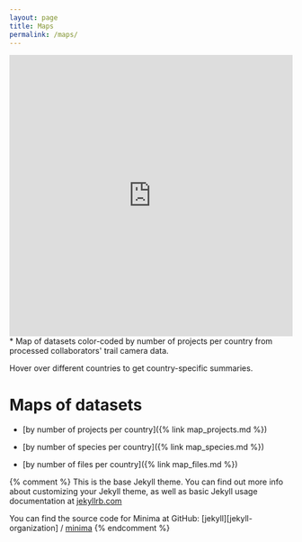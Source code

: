```yaml
---
layout: page
title: Maps
permalink: /maps/
---
```

<iframe src="https://diel-project.github.io/map_projects.html" height="500px" width="100%" style="border:none;"></iframe>
* Map of datasets color-coded by number of projects per country from processed collaborators' trail camera data.

Hover over different countries to get country-specific summaries.

# Maps of datasets 

* [by number of projects per country]({% link map_projects.md %})

* [by number of species per country]({% link map_species.md %})

* [by number of files per country]({% link map_files.md %})


{% comment %}
This is the base Jekyll theme. You can find out more info about customizing your Jekyll theme, as well as basic Jekyll usage documentation at [jekyllrb.com](https://jekyllrb.com/)

You can find the source code for Minima at GitHub:
[jekyll][jekyll-organization] /
[minima](https://github.com/jekyll/minima)
{% endcomment %}


